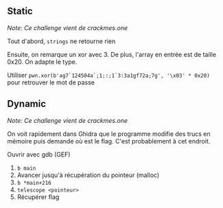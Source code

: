 ## Static

_Note: Ce challenge vient de crackmes.one_

Tout d'abord, `strings` ne retourne rien

Ensuite, on remarque un xor avec 3. De plus, l'array en entrée est de taille 0x20. On adapte le type.

Utiliser ```pwn.xor(b'ag7`124504a`;1;:;1`3:3a1gf72a;7g', '\x03' * 0x20)``` pour retrouver le mot de passe

## Dynamic

_Note: Ce challenge vient de crackmes.one_

On voit rapidement dans Ghidra que le programme modifie des trucs en mémoire puis demande où est le flag. C'est probablement à cet endroit.

Ouvrir avec gdb (GEF)
1. `b main`
2. Avancer jusqu'à récupération du pointeur (malloc)
3. `b *main+216`
4. `telescope <pointeur>`
5. Récupérer flag

